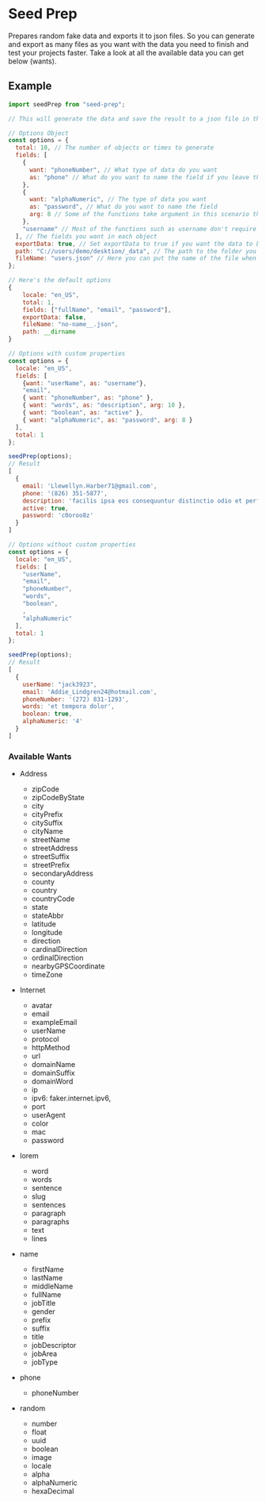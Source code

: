 # Seed Prep

Prepares random fake data and exports it to json files. So you can generate and export as many files as you want with the data you need to finish and test your projects faster. Take a look at all the available data you can get below (wants).

## Example

```javascript
import seedPrep from "seed-prep";

// This will generate the data and save the result to a json file in the same directory if you don't pass the absolute path

// Options Object
const options = {
  total: 10, // The number of objects or times to generate
  fields: [
    {
      want: "phoneNumber", // What type of data do you want
      as: "phone" // What do you want to name the field if you leave this empty it will be the same as the want field by default
    },
    {
      want: "alphaNumeric", // The type of data you want
      as: "password", // What do you want to name the field
      arg: 8 // Some of the functions take argument in this scenario the alphaNumeric function takes an argument for the length of the characters you want. To pass arguments you put the argument in the "arg" property
    },
    "username" // Most of the functions such as username don't require an argument so you don't need to pass an object unless you want to have a different name in the object
  ], // The fields you want in each object
  exportData: true, // Set exportData to true if you want the data to be saved to disk
  path: "C://users/demo/desktion/_data", // The path to the folder you want the data to be saved in. If you don't pass a path the data will be saved to the current directory the script was executed in.
  fileName: "users.json" // Here you can put the name of the file when the data is exported
};

// Here's the default options
{
    locale: "en_US",
    total: 1,
    fields: ["fullName", "email", "password"],
    exportData: false,
    fileName: "no-name__.json",
    path: __dirname
}

// Options with custom properties
const options = {
  locale: "en_US",
  fields: [
    {want: "userName", as: "username"},
    "email",
    { want: "phoneNumber", as: "phone" },
    { want: "words", as: "description", arg: 10 },
    { want: "boolean", as: "active" },
    { want: "alphaNumeric", as: "password", arg: 8 }
  ],
  total: 1
};

seedPrep(options);
// Result
[
  {
    email: 'Llewellyn.Harber71@gmail.com',
    phone: '(826) 351-5877',
    description: 'facilis ipsa eos consequuntur distinctio odio et perferendis laudantium tenetur',
    active: true,
    password: 'c0oroo8z'
  }
]

// Options without custom properties
const options = {
  locale: "en_US",
  fields: [
    "userName",
    "email",
    "phoneNumber",
    "words",
    "boolean",
    ,
    "alphaNumeric"
  ],
  total: 1
};

seedPrep(options);
// Result
[
  {
    userName: "jack3923",
    email: 'Addie_Lindgren24@hotmail.com',
    phoneNumber: '(272) 831-1293',
    words: 'et tempora dolor',
    boolean: true,
    alphaNumeric: '4'
  }
]

```

### Available Wants

- Address

  - zipCode
  - zipCodeByState
  - city
  - cityPrefix
  - citySuffix
  - cityName
  - streetName
  - streetAddress
  - streetSuffix
  - streetPrefix
  - secondaryAddress
  - county
  - country
  - countryCode
  - state
  - stateAbbr
  - latitude
  - longitude
  - direction
  - cardinalDirection
  - ordinalDirection
  - nearbyGPSCoordinate
  - timeZone

- Internet

  - avatar
  - email
  - exampleEmail
  - userName
  - protocol
  - httpMethod
  - url
  - domainName
  - domainSuffix
  - domainWord
  - ip
  - ipv6: faker.internet.ipv6,
  - port
  - userAgent
  - color
  - mac
  - password

- lorem

  - word
  - words
  - sentence
  - slug
  - sentences
  - paragraph
  - paragraphs
  - text
  - lines

- name

  - firstName
  - lastName
  - middleName
  - fullName
  - jobTitle
  - gender
  - prefix
  - suffix
  - title
  - jobDescriptor
  - jobArea
  - jobType

- phone

  - phoneNumber

- random
  - number
  - float
  - uuid
  - boolean
  - image
  - locale
  - alpha
  - alphaNumeric
  - hexaDecimal

